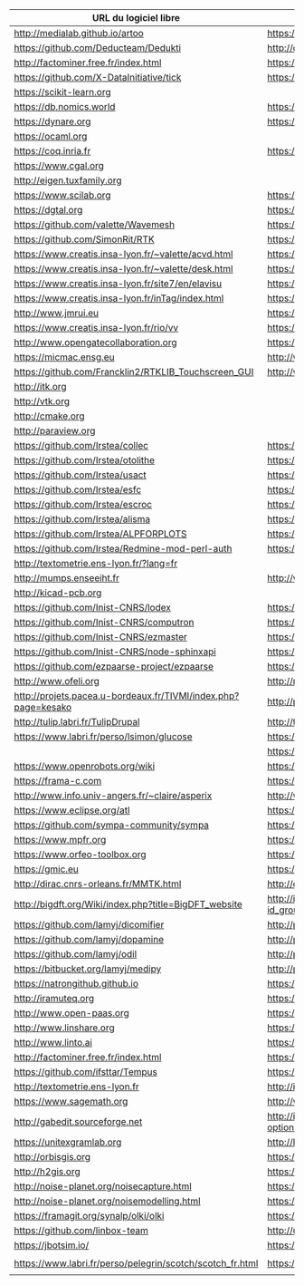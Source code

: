 | URL du logiciel libre                                            | URL du labo contributeur principal                                                  |
|------------------------------------------------------------------|-------------------------------------------------------------------------------------|
| <http://medialab.github.io/artoo>                                | <https://medialab.sciencespo.fr>                                                    |
| <https://github.com/Deducteam/Dedukti>                           | <http://deducteam.gforge.inria.fr>                                                  |
| <http://factominer.free.fr/index.html>                           | <https://www.agrocampus-ouest.fr>                                                   |
| <https://github.com/X-DataInitiative/tick>                       | <https://portail.polytechnique.edu/datascience/fr>                                  |
| <https://scikit-learn.org>                                       |                                                                                     |
| <https://db.nomics.world>                                        | <https://www.cepremap.fr>                                                           |
| <https://dynare.org>                                             | <https://www.cepremap.fr>                                                           |
| <https://ocaml.org>                                              |                                                                                     |
| <https://coq.inria.fr>                                           | <https://www.inria.fr>                                                              |
| <https://www.cgal.org>                                           |                                                                                     |
| <http://eigen.tuxfamily.org>                                     |                                                                                     |
| <https://www.scilab.org>                                         | <https://www.inria.fr> (début)                                                      |
| <https://dgtal.org>                                              | <https://liris.cnrs.fr>                                                             |
| <https://github.com/valette/Wavemesh>                            | <https://www.creatis.insa-lyon.fr>                                                  |
| <https://github.com/SimonRit/RTK>                                | <https://www.creatis.insa-lyon.fr>                                                  |
| <https://www.creatis.insa-lyon.fr/~valette/acvd.html>            | <https://www.creatis.insa-lyon.fr>                                                  |
| <https://www.creatis.insa-lyon.fr/~valette/desk.html>            | <https://www.creatis.insa-lyon.fr>                                                  |
| <https://www.creatis.insa-lyon.fr/site7/en/elavisu>              | <https://www.creatis.insa-lyon.fr>                                                  |
| <https://www.creatis.insa-lyon.fr/inTag/index.html>              | <https://www.creatis.insa-lyon.fr>                                                  |
| <http://www.jmrui.eu>                                            | <https://www.creatis.insa-lyon.fr>                                                  |
| <https://www.creatis.insa-lyon.fr/rio/vv>                        | <https://www.creatis.insa-lyon.fr>                                                  |
| <http://www.opengatecollaboration.org>                           | <https://www.creatis.insa-lyon.fr>                                                  |
| <https://micmac.ensg.eu>                                         | <http://www.ensg.eu>                                                                |
| <https://github.com/Francklin2/RTKLIB_Touchscreen_GUI>           | <http://www.ensg.eu>                                                                |
| <http://itk.org>                                                 |                                                                                     |
| <http://vtk.org>                                                 |                                                                                     |
| <http://cmake.org>                                               |                                                                                     |
| <http://paraview.org>                                            |                                                                                     |
| <https://github.com/Irstea/collec>                               | <https://www.irstea.fr>                                                             |
| <https://github.com/Irstea/otolithe>                             | <https://www.irstea.fr>                                                             |
| <https://github.com/Irstea/usact>                                | <https://www.irstea.fr>                                                             |
| <https://github.com/Irstea/esfc>                                 | <https://www.irstea.fr>                                                             |
| <https://github.com/Irstea/escroc>                               | <https://www.irstea.fr>                                                             |
| <https://github.com/Irstea/alisma>                               | <https://www.irstea.fr>                                                             |
| <https://github.com/Irstea/ALPFORPLOTS>                          | <https://www.irstea.fr>                                                             |
| <https://github.com/Irstea/Redmine-mod-perl-auth>                | <https://www.irstea.fr>                                                             |
| <http://textometrie.ens-lyon.fr/?lang=fr>                        |                                                                                     |
| <http://mumps.enseeiht.fr>                                       | <http://www.enseeiht.fr>                                                            |
| <http://kicad-pcb.org>                                           |                                                                                     |
| <https://github.com/Inist-CNRS/lodex>                            | <https://www.inist.fr>                                                              |
| <https://github.com/Inist-CNRS/computron>                        | <https://www.inist.fr>                                                              |
| <https://github.com/Inist-CNRS/ezmaster>                         | <https://www.inist.fr>                                                              |
| <https://github.com/Inist-CNRS/node-sphinxapi>                   | <https://www.inist.fr>                                                              |
| <https://github.com/ezpaarse-project/ezpaarse>                   | <https://www.inist.fr>                                                              |
| <http://www.ofeli.org>                                           | <http://math.univ-bpclermont.fr>                                                    |
| <http://projets.pacea.u-bordeaux.fr/TIVMI/index.php?page=kesako> | <http://pacea.u-bordeaux.fr/>                                          |
| <http://tulip.labri.fr/TulipDrupal>                              | <http://tulip.labri.fr>                                                             |
| <https://www.labri.fr/perso/lsimon/glucose>                      | <https://www.labri.fr>                                                              |
|                                                                  | <https://github.com/CNRS-DSI-Dev>                                                   |
| <https://www.openrobots.org/wiki>                                | <https://www.laas.fr>                                                               |
| <https://frama-c.com>                                            | <https://www.inria.fr>, <http://www-list.cea.fr>                                    |
| <http://www.info.univ-angers.fr/~claire/asperix>                 | <http://www.info.univ-angers.fr>                                                    |
| <https://www.eclipse.org/atl>                                    | <https://www.imt-atlantique.fr>                                                     |
| <https://github.com/sympa-community/sympa>                       | <https://www.renater.fr>                                                            |
| <https://www.mpfr.org>                                           | <https://www.inria.fr>                                                              |
| <https://www.orfeo-toolbox.org>                                  | <https://cnes.fr>                                                                   |
| <https://gmic.eu>                                                | <https://www.ensicaen.fr>                                                           |
| <http://dirac.cnrs-orleans.fr/MMTK.html>                         | <http://dirac.cnrs-orleans.fr>                                                      |
| <http://bigdft.org/Wiki/index.php?title=BigDFT_website>          | <http://inac.cea.fr/Phocea/Vie_des_labos/Ast/ast_groupe.php?id_groupe=12>           |
| <https://github.com/lamyj/dicomifier>                            | <http://plateforme.icube.unistra.fr>                                                |
| <https://github.com/lamyj/dopamine>                              | <http://plateforme.icube.unistra.fr>                                                |
| <https://github.com/lamyj/odil>                                  | <http://plateforme.icube.unistra.fr>                                                |
| <https://bitbucket.org/lamyj/medipy>                             | <http://plateforme.icube.unistra.fr>                                                |
| <https://natrongithub.github.io>                                 | <https://www.inria.fr>                                                              |
| <http://iramuteq.org>                                            | <https://www.lerass.com>                                                            |
| <http://www.open-paas.org>                                       | <https://www.lix.polytechnique.fr>                                                  |
| <http://www.linshare.org>                                        | <https://www.inserm.fr>                                                             |
| <http://www.linto.ai>                                            | <https://www.irit.fr/recherches/SAMOVA/pagelinto.html>                              |
| <http://factominer.free.fr/index.html>                           | <https://www.agrocampus-ouest.fr>                                                   |
| <https://github.com/ifsttar/Tempus>                              | <https://www.ifsttar.fr/accueil>                                                    |
| <http://textometrie.ens-lyon.fr>                                 | <http://ihrim.ens-lyon.fr>                                                          |
| <https://www.sagemath.org>                                        | <http://www.u-psud.fr>, <http://www.lri.fr>                                         |
| <http://gabedit.sourceforge.net>                                 | <http://ilm.univ-lyon1.fr/index.php?option=com_content&view=article&catid=34&id=65> |
| <https://unitexgramlab.org>                                      | <http://ligm.u-pem.fr>                                                              |
| <http://orbisgis.org>                                            | <https://www.labsticc.fr>                                                           |
| <http://h2gis.org>                                               | <https://www.labsticc.fr>                                                           |
| <http://noise-planet.org/noisecapture.html>                      | <https://www.labsticc.fr>, <http://www.umrae.fr>                                    |
| <http://noise-planet.org/noisemodelling.html>                    | <https://www.labsticc.fr>, <http://www.umrae.fr>                                    |
| <https://framagit.org/synalp/olki/olki>                          | <https://synalp.loria.fr>                                                           |
| <https://github.com/linbox-team>                                 | <http://univ-grenoble-alpes.fr>, <https://www.umontpellier.fr>                      |
| <https://jbotsim.io/>                                             | <https://www.labri.fr>      
                  |
| <https://www.labri.fr/perso/pelegrin/scotch/scotch_fr.html>       | <https://www.labri.fr>      
                  |
